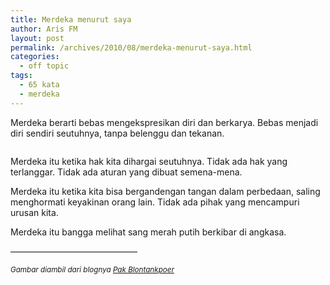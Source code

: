 ```yaml
---
title: Merdeka menurut saya
author: Aris FM
layout: post
permalink: /archives/2010/08/merdeka-menurut-saya.html
categories:
  - off topic
tags:
  - 65 kata
  - merdeka
---
```

Merdeka berarti bebas mengekspresikan diri dan berkarya. Bebas menjadi diri sendiri seutuhnya, tanpa belenggu dan tekanan.

<img class="alignright size-full wp-image-229" title="bendera" src="http://i1.wp.com/cekerholic.com/wp-content/uploads/2010/08/bendera.jpg?w=375" alt="" data-recalc-dims="1" />

Merdeka itu ketika hak kita dihargai seutuhnya. Tidak ada hak yang terlanggar. Tidak ada aturan yang dibuat semena-mena.

Merdeka itu ketika kita bisa bergandengan tangan dalam perbedaan, saling menghormati keyakinan orang lain. Tidak ada pihak yang mencampuri urusan kita.

Merdeka itu bangga melihat sang merah putih berkibar di angkasa.

&#8212;&#8212;&#8212;&#8212;&#8212;&#8212;&#8212;&#8212;&#8212;&#8212;&#8212;&#8212;&#8212;&#8212;&#8211;

<small><em>Gambar diambil dari blognya <a href="http://blontankpoer.blogsome.com/2006/11/14/bendera-usang-berkibar-sayang/">Pak Blontankpoer</a></em></small>